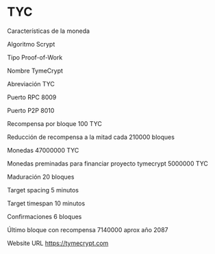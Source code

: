 # TYC


Características de la moneda


Algoritmo	Scrypt

Tipo	Proof-of-Work

Nombre	TymeCrypt

Abreviación	TYC

Puerto RPC 8009

Puerto P2P 	8010

Recompensa por bloque	100 TYC

Reducción de recompensa a la mitad cada	210000 bloques

Monedas	47000000 TYC

Monedas preminadas para financiar proyecto tymecrypt	5000000 TYC

Maduración	20 bloques

Target spacing	5 minutos

Target timespan	10 minutos

Confirmaciones	6 bloques

Último bloque con recompensa	7140000 aprox año 2087

Website URL	https://tymecrypt.com
